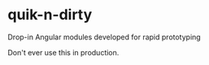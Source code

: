 # quik-n-dirty
Drop-in Angular modules developed for rapid prototyping

Don't ever use this in production. 
